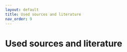 ```yaml
---
layout: default
title: Used sources and literature
nav_order: 9
---
```


# Used sources and literature
